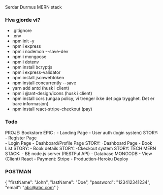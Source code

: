 Serdar Durmus
MERN stack

### Hva gjorde vi?
- .gitignore 
- .env
- npm init -y
- npm i express
- npm i nodemon --save-dev
- npm i mongoose
- npm i dotenv
- npm install bcryptjs
- npm i express-validator
- npm install jsonwebtoken
- npm install concurrently --save
- yarn add antd (husk i client)
- npm i @ant-design/icons (husk i client)
- npm install cors (ungaa policy, vi trenger ikke det pga trygghet. Det er bare informasjon)
- npm install react-stripe-checkout (pay)

### Todo
PROJE: Bookstore
EPIC :  - Landing Page
        - User auth (login system)
                STORY:  - Register Page      
                        - Login Page
        - Dashboard/Profile Page
                STORY:  -Dashboard Page
        - Book List
                STORY:
        - Book details
                STORY:
        -Ckeckout system
                STORY:
TECH MERN STACK:    - BE node.js server (RESTFul API)
                    - Database MONGODB
                    - View (Client) React
                    - Payment: Stripe
                    - Production-Heroku Deploy

### POSTMAN
{
    "firstName": "John",
    "lastName": "Doe",
    "password": "123412341234",
    "email": "abc@abc.com" 
}